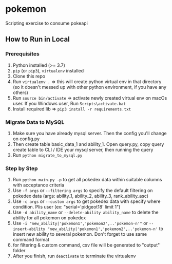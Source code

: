 # pokemon
Scripting exercise to consume pokeapi

## How to Run in Local 
### Prerequisites
1. Python installed (>= 3.7)
2. `pip` (or `pip3`), `virtualenv` installed
3. Clone this repo
4. Run `virtualenv .` => this will create python virtual env in that directory (so it doesn't messed up with other python environment, if you have any others)
6. Run `source bin/activate` => activate newly created virtual env on macOs user. If you Windows user, Run `Scripts\activate.bat`
7. Install required lib => `pip3 install -r requirements.txt`

### Migrate Data to MySQL
1. Make sure you have already mysql server. Then the config you'll change on config.py
2. Then create table basic_data_1 and ability_1. Open query.py, copy query create table to CLI / IDE your mysql server, then running the query
3. Run `python migrate_to_mysql.py`

### Step by Step
1. Run `python main.py -p` to get all pokedex data within suitable columns with acceptance criteria
2. Use `-f args` or `--filtering args` to specify the default filtering on pokedex data (args: ability_1, ability_2, ability_3, rank_ability_asc)
3. Use `-c args` or `--custom args` to get pokedex data with specify where condition. Plis user (ex: "serial='pidgeot18' limit 1")
4. Use `-d ability_name` or `--delete-ability ability_name` to delete the ability for all pokemon on pokedex
5. Use `-i "new_ability|'pokemon1','pokemon2',..'pokemon-n'"` or `--insert-ability "new_ability|'pokemon1','pokemon2',..'pokemon-n'` to insert new ability to several pokemon. Don't forget to use same command format
6. for filtering & custom command, csv file will be generated to "output" folder
7. After you finish, run `deactivate` to terminate the virtualenv
